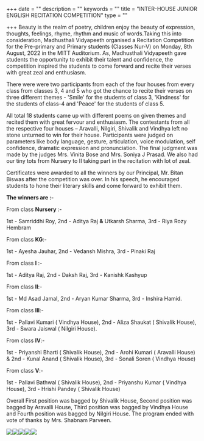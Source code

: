 +++
date = ""
description = ""
keywords = ""
title = "INTER-HOUSE JUNIOR ENGLISH RECITATION COMPETITION"
type = ""

+++
Beauty is the realm of poetry, children enjoy the beauty of expression, thoughts, feelings, rhyme, rhythm and music of words.Taking this into consideration, Madhusthali Vidyapeeth organised a Recitation Competition for the Pre-primary and Primary students (Classes Nur-V) on Monday, 8th August, 2022 in the MITT Auditorium. As, Madhusthali Vidyapeeth gave students the opportunity to exhibit their talent and confidence, the competition inspired the students to come forward and recite their verses with great zeal and enthusiasm.

There were were two participants from each of the four houses from every class from classes 3, 4 and 5 who got the chance to recite their verses on three different themes - 'Smile' for the students of class 3, 'Kindness' for the students of class-4 and 'Peace' for the students of class 5.

All total 18 students came up with different poems on given themes and recited them with great fervour and enthusiasm. The contestants from all the respective four houses – Aravalli, Nilgiri, Shivalik and Vindhya left no stone unturned to win for their house. Participants were judged on parameters like body language, gesture, articulation, voice modulation, self confidence, dramatic expression and pronunciation. The final judgment was made by the judges Mrs. Vinita Bose and Mrs. Soniya J Prasad. We also had our tiny tots from Nursery to II taking part in the recitation with lot of zeal.

Certificates were awarded to all the winners by our Principal, Mr. Bitan Biswas after the competition was over. In his speech, he encouraged students to hone their literary skills and come forward to exhibit them.

**The winners are :-**

From class **Nursery** :-

1st - Samriddhi Roy, 2nd - Aditya Raj **&** Utkarsh Sharma, 3rd - Riya Rozy Hembram

From class **KG**:-

1st - Ayesha Jauhar, 2nd - Vedansh Mishra, 3rd - Pinaki Raj

From class **I** :-

1st - Aditya Raj, 2nd - Daksh Raj, 3rd - Kanishk Kashyup

From class **II**:-

1st - Md Asad Jamal, 2nd - Aryan Kumar Sharma, 3rd - Inshira Hamid.

From class **III**:-

1st - Pallavi Kumari ( Vindhya House), 2nd - Aliza Shaukat ( Shivalik House), 3rd - Swara Jaiswal ( Nilgiri House).

From class **IV**:-

1st - Priyanshi Bharti ( Shivalik House), 2nd - Arohi Kumari ( Aravalli House) & 2nd - Kunal Anand ( Shivalik House), 3rd - Sonali Soren ( Vindhya House)

From class **V**:-

1st - Pallavi Bathwal ( Shivalik House), 2nd - Priyanshu Kumar ( Vindhya House), 3rd - Hrishi Pandey ( Shivalik House)

Overall First position was bagged by Shivalik House, Second position was bagged by Aravalli House, Third position was bagged by Vindhya House and Fourth position was bagged by Nilgiri House. The program ended with vote of thanks by Mrs. Shabnam Parveen.

![](/uploads/2022/08/10/img-20220808-wa0029.jpg)![](/uploads/2022/08/10/20220808_190813.jpg)![](/uploads/2022/08/10/20220808_190729.jpg)![](/uploads/2022/08/10/img-20220808-wa0027.jpg)![](/uploads/2022/08/10/20220808_190050.jpg)